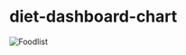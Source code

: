 # diet-dashboard-chart
![Foodlist](https://github.com/Mahnoor12Fatima/diet-dashboard-chart/assets/100063303/b635a2e1-ac44-4f46-bea0-5d63b70c588a)
